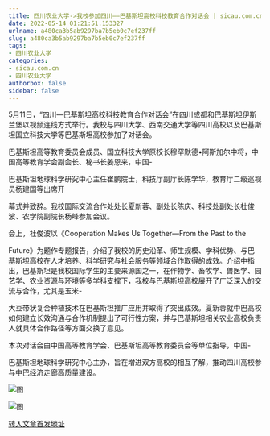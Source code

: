 ```yaml
---
title: 四川农业大学->我校参加四川——巴基斯坦高校科技教育合作对话会 | sicau.com.cn
date: 2022-05-14 01:21:51.153327
urlname: a480ca3b5ab9297ba7b5eb0c7ef237ff
slug: a480ca3b5ab9297ba7b5eb0c7ef237ff
tags: 
- 四川农业大学
categories:
- sicau.com.cn
- 四川农业大学
authorbox: false
sidebar: false
---
```

5月11日，“四川—巴基斯坦高校科技教育合作对话会”在四川成都和巴基斯坦伊斯兰堡以视频连线方式举行。我校与四川大学、西南交通大学等四川高校以及巴基斯坦国立科技大学等巴基斯坦高校参加了对话会。

巴基斯坦高等教育委员会成员、国立科技大学原校长穆罕默德•阿斯加尔中将，中国高等教育学会副会长、秘书长姜恩来，中国-

巴基斯坦地球科学研究中心主任崔鹏院士，科技厅副厅长陈学华，教育厅二级巡视员杨建国等出席开
<!--more-->
幕式并致辞。我校国际交流合作处处长夏新蓉、副处长陈庆、科技处副处长杜俊波、农学院副院长杨峰参加会议。

会上，杜俊波以《Cooperation Makes Us Together—From the Past to the

Future》为题作专题报告，介绍了我校的历史沿革、师生规模、学科优势、与巴基斯坦高校在人才培养、科学研究与社会服务等领域合作取得的成效。介绍中指出，巴基斯坦是我校国际学生的主要来源国之一，在作物学、畜牧学、兽医学、园艺学、农业资源与环境等多学科支撑下，我校与巴基斯坦高校展开了广泛深入的交流与合作，尤其是玉米-

大豆带状复合种植技术在巴基斯坦推广应用并取得了突出成效。夏新蓉就中巴高校如何建立长效沟通与合作机制提出了可行性方案，并与巴基斯坦相关农业高校负责人就具体合作路径等方面交换了意见。

本次对话会由中国高等教育学会、巴基斯坦高等教育委员会等单位指导，中国-

巴基斯坦地球科学研究中心主办，旨在增进双方高校的相互了解，推动四川高校参与中巴经济走廊高质量建设。

![图](https://news.sicau.edu.cn/__local/9/BB/FB/B168BF9D39AF6F1778D3F9F0822_0E797357_15C35.jpeg)

![图](https://news.sicau.edu.cn/__local/1/66/44/83E7782C8C5860D41B99D3494DD_B8F9CFB5_19C8D.jpeg)

[转入文章首发地址](https://news.sicau.edu.cn/info/1078/67766.htm)